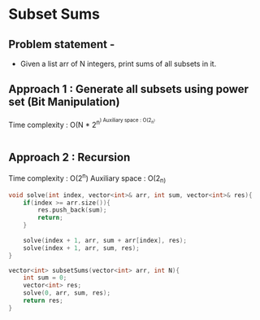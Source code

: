 # Subset Sums

## Problem statement - 

- Given a list arr of N integers, print sums of all subsets in it.

## Approach 1 : Generate all subsets using power set (Bit Manipulation)

Time complexity : O(N \* 2<sup>n<sup>) 
Auxiliary space : O(2<sub>n<sup>)

```cpp

```

## Approach 2 : Recursion 

Time complexity : O(2<sup>n</sup>) 
Auxiliary space : O(2<sub>n</sup>)

```cpp
void solve(int index, vector<int>& arr, int sum, vector<int>& res){
    if(index >= arr.size()){
        res.push_back(sum);
        return;
    }
    
    solve(index + 1, arr, sum + arr[index], res);
    solve(index + 1, arr, sum, res);
}

vector<int> subsetSums(vector<int> arr, int N){
    int sum = 0;
    vector<int> res;
    solve(0, arr, sum, res);
    return res;
}
```